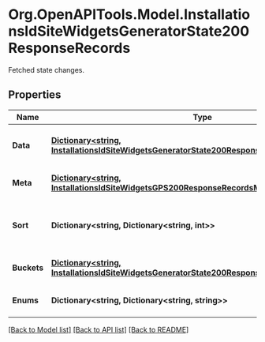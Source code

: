 # Org.OpenAPITools.Model.InstallationsIdSiteWidgetsGeneratorState200ResponseRecords
Fetched state changes.

## Properties

Name | Type | Description | Notes
------------ | ------------- | ------------- | -------------
**Data** | [**Dictionary&lt;string, InstallationsIdSiteWidgetsGeneratorState200ResponseRecordsDataValue&gt;**](InstallationsIdSiteWidgetsGeneratorState200ResponseRecordsDataValue.md) | State changes per attribute. | 
**Meta** | [**Dictionary&lt;string, InstallationsIdSiteWidgetsGPS200ResponseRecordsMetaValue&gt;**](InstallationsIdSiteWidgetsGPS200ResponseRecordsMetaValue.md) | Meta data per data attribute. | 
**Sort** | **Dictionary&lt;string, Dictionary&lt;string, int&gt;&gt;** | Sorting order of states per data attribute. | 
**Buckets** | [**Dictionary&lt;string, InstallationsIdSiteWidgetsGeneratorState200ResponseRecordsBucketsValue&gt;**](InstallationsIdSiteWidgetsGeneratorState200ResponseRecordsBucketsValue.md) | Buckets per data attribute. | 
**Enums** | **Dictionary&lt;string, Dictionary&lt;string, string&gt;&gt;** | Enums per data attribute. | [optional] 

[[Back to Model list]](../../README.md#documentation-for-models) [[Back to API list]](../../README.md#documentation-for-api-endpoints) [[Back to README]](../../README.md)


